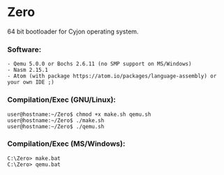 # Zero

64 bit bootloader for Cyjon operating system.

### Software:

	- Qemu 5.0.0 or Bochs 2.6.11 (no SMP support on MS/Windows)
	- Nasm 2.15.1
	- Atom (with package https://atom.io/packages/language-assembly) or your own IDE ;)

### Compilation/Exec (GNU/Linux):

	user@hostname:~/Zero$ chmod +x make.sh qemu.sh
	user@hostname:~/Zero$ ./make.sh
	user@hostname:~/Zero$ ./qemu.sh

### Compilation/Exec (MS/Windows):

	C:\Zero> make.bat
	C:\Zero> qemu.bat
